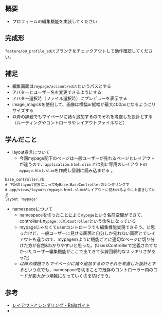 ## 概要

- プロフィールの編集機能を実装してください

## 完成形

`feature/09_profile_edit`ブランチをチェックアウトして動作確認してください。

## 補足

- 編集画面は`/mypage/account/edit`というパスとする
- アバターとユーザー名を変更できるようにする
- アバター選択時（ファイル選択時）にプレビューを表示する
- image_magickを使用して、画像は横幅or縦幅が最大400pxとなるようにリサイズする
- 以降の課題でもマイページに諸々追加するのでそれを考慮した設計とする（ルーティングやコントローラやレイアウトファイルなど）

## 学んだこと
- layout宣言について
  - 今回mypage配下のページは一般ユーザーが見れるページとレイアウトが違うので、`application.html.slim` とは別に専用のレイアウトの`mypage.html.slim`を作成し個別に読み込ませる
  。
```
base_controller.rb
# 下記のlayout宣言によってMyBase:BaseControllerのレンダリングで
# app/views/layouts/mypage.html.slimがレイアウトに使われるように上書きしている
layout 'mypage'
```
- namespaceについて
  - namespaceを切ったことにより`mypage`という名前空間ができて、controllerも`Mypage::〇〇Controller`という命名になっている
  - mypageじゃなくてuserコントローラでも編集機能実現できそう。と思ったけど、一般ユーザーに見せる画面と自分しか見れない画面とでレイアウトも違うので、mypageのように機能ごとに適切なページに切り分けた方が自然&わかりやすいと思った。(UsersControllerで定義されてなかったユーザー編集機能がここで出てきて伏線回収的なスッキリさがあった)
  - *以降の課題でもマイページに諸々追加するのでそれを考慮した設計とする*という点でも、namespaceを切ることで既存のコントローラー内のコードが膨大かつ煩雑になっていくのを防げそう。

## 参考
- [レイアウトとレンダリング - Railsガイド](https://railsguides.jp/layouts_and_rendering.html#%E3%83%AC%E3%82%A4%E3%82%A2%E3%82%A6%E3%83%88%E3%81%AE%E6%8E%A2%E7%B4%A2%E9%A0%86%E5%BA%8F)
- 
